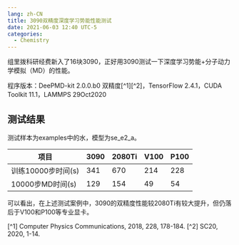 ```yaml
---
lang: zh-CN
title: 3090双精度深度学习势能性能测试
date: 2021-06-03 12:40 UTC-5
categories:
  - Chemistry
---
```


组里拨科研经费新入了16块3090，正好用3090测试一下深度学习势能+分子动力学模拟（MD）的性能。

程序版本：DeePMD-kit 2.0.0.b0 双精度[^1][^2]，TensorFlow 2.4.1，CUDA Toolkit 11.1，LAMMPS 29Oct2020

<!--more-->
## 测试结果

测试样本为examples中的水，模型为se_e2_a。

| 项目                | 3090   |  2080Ti  | V100    | P100
| ------------------- | ------ | -------- | ------- | -------
| 训练10000步时间(s)   | 341    | 670      | 214     | 228
| 10000步MD时间(s)     | 129    | 154      | 49      | 54

可以看出，在上述测试案例中，3090的双精度性能较2080Ti有较大提升，但仍落后于V100和P100等专业显卡。

[^1] Computer Physics Communications, 2018, 228, 178-184.
[^2] SC20, 2020, 1-14.
